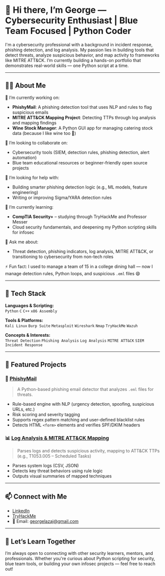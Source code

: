 # 👋 Hi there, I’m George — Cybersecurity Enthusiast | Blue Team Focused | Python Coder

I'm a cybersecurity professional with a background in incident response, phishing detection, and log analysis. My passion lies in building tools that detect threats, analyze suspicious behavior, and map activity to frameworks like MITRE ATT&CK. I’m currently building a hands-on portfolio that demonstrates real-world skills — one Python script at a time.

---

## 👨‍💻 About Me

🔭 I’m currently working on:
- **PhishyMail**: A phishing detection tool that uses NLP and rules to flag suspicious emails
- **MITRE ATT&CK Mapping Project**: Detecting TTPs through log analysis and mapping findings
- **Wine Stock Manager**: A Python GUI app for managing catering stock data (because I like wine too 🍷)

👯 I’m looking to collaborate on:
- Cybersecurity tools (SIEM, detection rules, phishing detection, alert automation)
- Blue team educational resources or beginner-friendly open source projects

🤝 I’m looking for help with:
- Building smarter phishing detection logic (e.g., ML models, feature engineering)
- Writing or improving Sigma/YARA detection rules

🌱 I’m currently learning:
- **CompTIA Security+** – studying through TryHackMe and Professor Messer
- Cloud security fundamentals, and deepening my Python scripting skills for infosec

💬 Ask me about:
- Threat detection, phishing indicators, log analysis, MITRE ATT&CK, or transitioning to cybersecurity from non-tech roles

⚡ Fun fact:
I used to manage a team of 15 in a college dining hall — now I manage detection rules, Python loops, and suspicious `.eml` files 😄

---

## 🧰 Tech Stack

**Languages & Scripting:**  
`Python` `C` `C++` `x86 Assembly`

**Tools & Platforms:**  
`Kali Linux` `Burp Suite` `Metasploit` `Wireshark` `Nmap` `TryHackMe` `Wazuh`

**Concepts & Interests:**  
`Threat Detection` `Phishing Analysis` `Log Analysis` `MITRE ATT&CK` `SIEM` `Incident Response`

---

## 🔨 Featured Projects

### 🔐 [PhishyMail](https://github.com/glazai/phishymail)
> A Python-based phishing email detector that analyzes `.eml` files for threats.

- Rule-based engine with NLP (urgency detection, spoofing, suspicious URLs, etc.)
- Risk scoring and severity tagging
- Supports regex pattern matching and user-defined blacklist rules
- Detects HTML `<form>` elements and verifies SPF/DKIM headers

### 📊 [Log Analysis & MITRE ATT&CK Mapping](https://github.com/glazai/MITRE-ATTACK-Detection)
> Parses logs and detects suspicious activity, mapping to ATT&CK TTPs (e.g., T1053.005 – Scheduled Tasks)

- Parses system logs (CSV, JSON)
- Detects key threat behaviors using rule logic
- Outputs visual summaries of mapped techniques

---

## 📫 Connect with Me

- [LinkedIn](https://www.linkedin.com/in/george-lazai)
- [TryHackMe](https://tryhackme.com/p/jojolazai)
- 📧 Email: georgelazaj@gmail.com

---

## 🧠 Let’s Learn Together

I’m always open to connecting with other security learners, mentors, and professionals. Whether you're curious about Python scripting for security, blue team tools, or building your own infosec projects — feel free to reach out!

